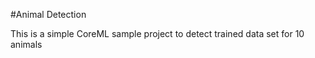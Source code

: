 
#Animal Detection

This is a simple CoreML sample project to detect trained data set for 10 animals
